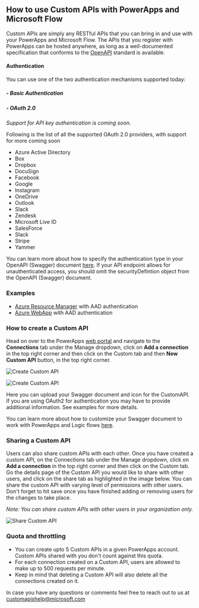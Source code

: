 ## How to use Custom APIs with PowerApps and Microsoft Flow

Custom APIs are simply any RESTful APIs that you can bring in and use with your PowerApps and Microsoft Flow.
The APIs that you register with PowerApps can be hosted anywhere, as long as a well-documented specification that conforms to the [OpenAPI](https://openapis.org/specification) standard is available.

#### Authentication

You can use one of the two authentication mechanisms supported today: 
##### - Basic Authentication
##### - OAuth 2.0
*Support for API key authentication is coming soon.*

Following is the list of all the supported OAuth 2.0 providers, with support for more coming soon

- Azure Active Directory
- Box
- Dropbox
- DocuSign
- Facebook
- Google
- Instagram
- OneDrive
- Outlook
- Slack
- Zendesk
- Microsoft Live ID
- SalesForce
- Slack
- Stripe
- Yammer

You can learn more about how to specify the authentication type in your OpenAPI (Swagger) document [here](https://github.com/OAI/OpenAPI-Specification/blob/master/versions/2.0.md#securityDefinitionsObject). 
If your API endpoint allows for unauthenticated access, you should omit the securityDefintion object from the OpenAPI (Swagger) document.

### Examples
* [Azure Resource Manager](./AzureResourceManager/README.md) with AAD authentication
* [Azure WebApp](./WebAPI/README.md) with AAD authentication

### How to create a Custom API

Head on over to the PowerApps [web portal](https://web.powerapps.com) and navigate to the __Connections__ tab under the Manage dropdown, click on __Add a connection__ in the top right corner and then click on the Custom tab and then __New Custom API__ button, in the top right corner. 

![](./common/images/CreateNewConnection.PNG "Create Custom API")

![](./common/images/ConnectToCustomAPI.PNG "Create Custom API")

Here you can upload your Swagger document and icon for the CustomAPI. If you are using OAuth2 for authentication you may have to provide additional information. See examples for more details.

You can learn more about how to customize your Swagger document to work with PowerApps and Logic flows [here](./HowToSwagger.md).

### Sharing a Custom API
Users can also share custom APIs with each other. Once you have created a custom API, on the Connections tab under the Manage dropdown, click on __Add a connection__ in the top right corner and then click on the Custom tab. 
Go the details page of the Custom API you would like to share with other users, and click on the share tab as highlighted in the image below. 
You can share the custom API with varying level of permissions with other users. Don't forget to hit save once you have finished adding or removing users for the changes to take place.

*Note: You can share custom APIs with other users in your organization only.*

![](./common/images/ShareCustomAPI.PNG "Share Custom API")

### Quota and throttling

- You can create upto 5 Custom APIs in a given PowerApps account. Custom APIs shared with you don't count against this quota.
- For each connection created on a Custom API, users are allowed to make up to 500 requests per minute.
- Keep in mind that deleting a Custom API will also delete all the connections created on it. 

In case you have any questions or comments feel free to reach out to us at [customapishelp@microsoft.com](mailto:customapishelp@microsoft.com)
